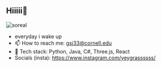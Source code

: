 ## Hiiiii👋
![soreal](https://github.com/gracejinsotrue/gracejinsotrue/blob/main/postthisdog.png)

- everyday i wake up
- 📫 How to reach me: gsj33@cornell.edu
- 🌱 Tech stack: Python, Java, C#, Three.js, React
- Socials (insta): https://www.instagram.com/yeygrassssss/

<!--
**gracejinsotrue/gracejinsotrue** is a ✨ _special_ ✨ repository because its `README.md` (this file) appears on your GitHub profile.

Here are some ideas to get you started:

- 🔭 I’m currently working on ...
- 🌱 I’m currently learning ...
- 👯 I’m looking to collaborate on ...
- 🤔 I’m looking for help with ...
- 💬 Ask me about ...
- 📫 How to reach me: gsj33@cornell.edu
- 😄 Pronouns: ...
- ⚡ Fun fact: ...
![handsomeprogramminglanguage](https://github.com/gracejinsotrue/gracejinsotrue/blob/main/handsomeproramminglanguageslmao.png)
-->

